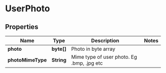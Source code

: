 
# UserPhoto

## Properties
Name | Type | Description | Notes
------------ | ------------- | ------------- | -------------
**photo** | **byte[]** | Photo in byte array | 
**photoMimeType** | **String** | Mime type of user photo. Eg .bmp, .jpg etc | 



